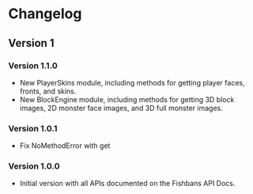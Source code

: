 # Changelog
## Version 1
### Version 1.1.0
* New PlayerSkins module, including methods for getting player faces, fronts, and skins.
* New BlockEngine module, including methods for getting 3D block images, 2D monster face images, and 3D full monster images.

### Version 1.0.1
* Fix NoMethodError with get

### Version 1.0.0
* Initial version with all APIs documented on the Fishbans API Docs.
